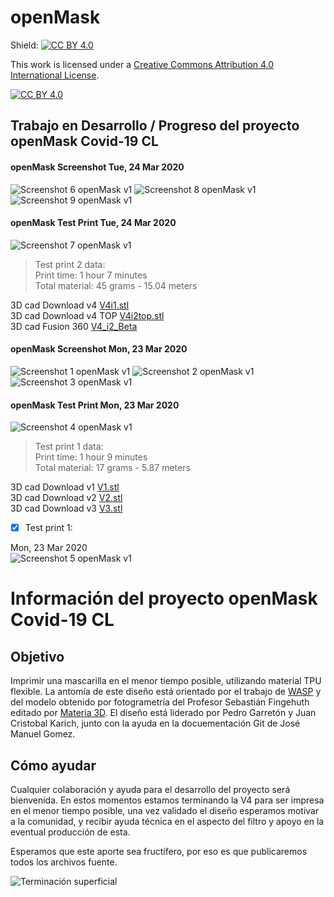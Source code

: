 # openMask

Shield: [![CC BY 4.0][cc-by-shield]][cc-by]

This work is licensed under a [Creative Commons Attribution 4.0 International
License][cc-by].

[![CC BY 4.0][cc-by-image]][cc-by]

[cc-by]: http://creativecommons.org/licenses/by/4.0/
[cc-by-image]: https://i.creativecommons.org/l/by/4.0/88x31.png
[cc-by-shield]: https://img.shields.io/badge/License-CC%20BY%204.0-lightgrey.svg

## Trabajo en Desarrollo / Progreso del proyecto openMask Covid-19 CL 

#### openMask Screenshot Tue, 24 Mar 2020
![Screenshot 6 openMask v1](/images/ss6.jpg)
![Screenshot 8 openMask v1](/images/ss8.jpg)
![Screenshot 9 openMask v1](/images/ss9.jpg)

#### openMask Test Print Tue, 24 Mar 2020

![Screenshot 7 openMask v1](/images/ss7.jpg)
> Test print 2 data:\
> Print time: 1 hour 7 minutes\
> Total material: 45 grams - 15.04 meters

3D cad Download v4 
[V4i1.stl](/cad/V4i1.stl)\
3D cad Download v4 TOP
[V4i2top.stl](/cad/V4i2top.stl)\
3D cad Fusion 360
[V4_i2_Beta](/cad/COVID_V4_i2_Beta_v3.f3d)

#### openMask Screenshot Mon, 23 Mar 2020 
![Screenshot 1 openMask v1](/images/ss1.jpg)
![Screenshot 2 openMask v1](/images/ss2.jpg)
![Screenshot 3 openMask v1](/images/ss3.jpg)

#### openMask Test Print Mon, 23 Mar 2020 

![Screenshot 4 openMask v1](/images/ss4v2.jpg)
> Test print 1 data:\
> Print time: 1 hour 9 minutes\
> Total material: 17 grams - 5.87 meters

3D cad Download v1 
[V1.stl](/cad/V1.stl)\
3D cad Download v2 
[V2.stl](/cad/V2.stl)\
3D cad Download v3 
[V3.stl](/cad/V3.stl)

- [x] Test print 1:

Mon, 23 Mar 2020 \
![Screenshot 5 openMask v1](/images/ss5.jpg)

# Información del proyecto openMask Covid-19 CL

## Objetivo

Imprimir una mascarilla en el menor tiempo posible, utilizando material TPU flexible. La antomía de este diseño está orientado por el trabajo de [WASP](https://www.3dprintingmedia.network/personalized-ppe-mask/) y del modelo obtenido por fotogrametría del Profesor Sebastián Fingehuth editado por [Materia 3D](https://www.materia3d.cl).
El diseño está liderado por Pedro Garretón y Juan Cristobal Karich, junto con la ayuda en la docuementación Git de José Manuel Gomez.

## Cómo ayudar

Cualquier colaboración y ayuda para el desarrollo del proyecto será bienvenida. En estos momentos estamos terminando la V4 para ser impresa en el menor tiempo posible, una vez validado el diseño esperamos motivar a la comunidad, y recibir ayuda técnica en el aspecto del filtro y apoyo en la eventual producción de esta.

Esperamos que este aporte sea fructífero, por eso es que publicaremos todos los archivos fuente.

![Terminación superficial](/images/ss10.png)

